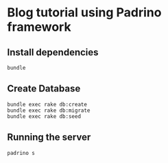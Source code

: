 # Blog tutorial using Padrino framework

## Install dependencies

```shell
bundle
```

## Create Database

```shell
bundle exec rake db:create
bundle exec rake db:migrate
bundle exec rake db:seed
```

## Running the server

```shell
padrino s
```
